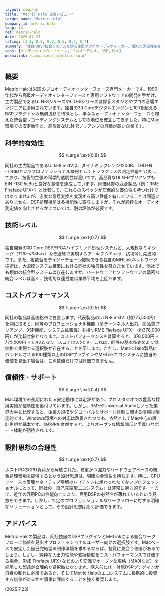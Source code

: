 ```yaml
---
layout: company
title: "Metric Halo 企業レビュー"
target_name: "Metric Halo"
company_id: metric-halo
lang: ja
ref: metric-halo
date: 2025-07-23
rating: [3.1, 0.8, 0.7, 0.5, 0.4, 0.7]
summary: "独自のDSP統合システムを誇る米国のプロオーディオメーカー。優れた測定性能を持つが、高価なエコシステムへの投資価値が問われる。"
tags: [オーディオインターフェース, プロオーディオ, DSP, Mac]
permalink: /companies/ja/metric-halo/
---
```


## 概要

Metric Haloは米国のプロオーディオインターフェース専門メーカーです。1990年代から高級オーディオインターフェースと専用ソフトウェアの開発を手がけ、主力製品であるULN-8シリーズやLIO-8シリーズは録音スタジオやプロの音響エンジニアに愛用されています。独自の3D Coreデジタルエンジンと100を超えるDSPプラグインの無償提供を特徴とし、単なるオーディオインターフェースを超えた統合型レコーディングシステムとしての地位を確立してきました。特にMac環境での安定動作と、高品質なULN-Rプリアンプの評価が高い企業です。

## 科学的有効性

$$ \Large \text{0.8} $$

同社の主力製品であるULN-8 mkIVは、ダイナミックレンジ120dB、THD+N -114dBというプロフェッショナル機材としてトップクラスの測定性能を公表しており、技術的主張の科学的透明性は高いです。高品質なULN-RプリアンプもEIN -130.5dBuと良好な数値を達成しています。同価格帯の競合製品（例：RME Fireface UFX+）と比較して、これらのスペックが圧倒的な優位性を持つわけではありませんが、忠実な信号変換を実現する高い性能を有していることは間違いありません。DSP処理機能は多機能性に寄与しますが、それが純粋なオーディオ測定値を向上させるかについては、別の評価が必要です。

## 技術レベル

$$ \Large \text{0.7} $$

独自開発の3D Core DSP/FPGAハイブリッド処理システムと、大規模なミキシング（128ch/64bus）を低遅延で実現するアーキテクチャは、技術的に先進的です。また、複数台をデイジーチェーン接続できる独自のMHLinkネットワーク技術は、大規模システム構築における同社の独自性を際立たせています。他社でも類似の統合型システムは存在しますが、ハードウェアとソフトウェアの緊密な統合レベルは高く、技術的な達成度は業界平均を上回ります。

## コストパフォーマンス

$$ \Large \text{0.5} $$

同社の製品は高価格帯に位置します。代表製品のULN-8 mkIV（約775,500円）を例に取ると、同等のプロフェッショナル機能（多チャンネル入出力、高品質プリアンプ、DSP機能、システム拡張性）を持つRME Fireface UFX+（約378,000円）が比較対象となります。コストパフォーマンスを計算すると、378,000円 ÷ 775,500円 ≒ 0.49となり、スコアは0.5です。これは、同等の基本性能をより低価格で実現する選択肢が存在することを示します。ただし、Metric Halo製品にバンドルされる100種類以上のDSPプラグインやMHLinkエコシステムに独自の価値を見出す場合は、この数値だけでは評価できません。

## 信頼性・サポート

$$ \Large \text{0.4} $$

Mac環境での長期にわたる安定動作には定評があり、プロスタジオでの豊富な採用実績が信頼性を裏付けています。しかし、RMEやUniversal Audioといった業界大手と比較すると、企業の規模やグローバルなサポート体制に関する情報は限定的です。Windows環境への対応は改善されつつも、依然としてMac中心の設計思想が基本です。価格帯を考慮すると、よりオープンな情報開示と手厚いサポート体制が期待されます。

## 設計思想の合理性

$$ \Large \text{0.7} $$

ホストPCのCPU負荷から解放された、安定かつ強力なハードウェアベースの統合処理環境を提供するという設計思想は、明確な合理性を持ちます。特に、CPUリソースの管理やネイティブ環境のレイテンシに煩わされたくないプロフェッショナルにとって、同社の「自己完結型エコシステム」は非常に魅力的です。一方で、近年の汎用PCの性能向上により、専用DSPの必然性が薄れているという見方もできます。しかし、特定のプロフェッショナルなワークフローに対する明確なソリューションとして、その設計思想は高く評価できます。

## アドバイス

Metric Haloの製品は、同社独自のDSPプラグインとMHLinkによる統合ワークフローに価値を見出すプロフェッショナルユーザー向けの選択肢です。Macベースで安定した自己完結型の制作環境を求めるならば、投資に見合う価値があるでしょう。しかし、純粋な入出力性能や変換精度をコストパフォーマンスで評価する場合、RME Fireface UFX+などのより安価でオープンな規格（MADIなど）を採用した製品が合理的な選択肢となります。購入前には、付属DSPプラグインが自身の制作に必須であるか、そしてMetric Haloのエコシステムに長期的に投資する価値があるかを慎重に評価することを強く推奨します。

(2025.7.23)
